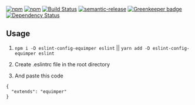 [![npm](https://img.shields.io/npm/dm/localeval.svg)](https://www.npmjs.com/package/eslint-config-equimper)
[![npm](https://img.shields.io/npm/dt/eslint-config-equimper.svg?style=flat-square)](https://www.npmjs.com/package/eslint-config-equimper)
[![Build Status](https://travis-ci.org/EQuimper/eslint-config-equimper.svg?branch=master)](https://travis-ci.org/EQuimper/eslint-config-equimper)
[![semantic-release](https://img.shields.io/badge/%20%20%F0%9F%93%A6%F0%9F%9A%80-semantic--release-e10079.svg?style=flat-square)](https://github.com/semantic-release/semantic-release)
[![Greenkeeper badge](https://badges.greenkeeper.io/EQuimper/eslint-config-equimper.svg)](https://greenkeeper.io/)
[![Dependency Status](https://dependencyci.com/github/EQuimper/eslint-config-equimper/badge)](https://dependencyci.com/github/EQuimper/eslint-config-equimper)

## Usage

1. `npm i -D eslint-config-equimper eslint` || `yarn add -D eslint-config-equimper eslint`

2. Create .eslintrc file in the root directory

3. And paste this code

```
{
  "extends": "equimper"
}
```
